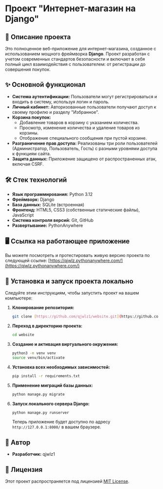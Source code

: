 # Проект "Интернет-магазин на Django"

## 🚀 Описание проекта
Это полноценное веб-приложение для интернет-магазина, созданное с использованием мощного фреймворка **Django**. Проект разработан с учетом современных стандартов безопасности и включает в себя полный цикл взаимодействия с пользователем: от регистрации до совершения покупок.

## ✨ Основной функционал
* **Система аутентификации:** Пользователи могут регистрироваться и входить в систему, используя логин и пароль.
* **Личный кабинет:** Авторизованные пользователи получают доступ к своему профилю и разделу "Избранное".
* **Корзина покупок:**
    * Добавление товаров в корзину с указанием количества.
    * Просмотр, изменение количества и удаление товаров из корзины.
    * Отображение специального сообщения при пустой корзине.
* **Разграничение прав доступа:** Реализованы три роли пользователей (Администратор, Пользователь, Гость) с разными уровнями доступа к функциям сайта.
* **Защита данных:** Приложение защищено от распространенных атак, включая CSRF.

## 🛠️ Стек технологий
* **Язык программирования:** Python 3.12
* **Фреймворк:** Django
* **База данных:** SQLite (встроенная)
* **Фронтенд:** HTML5, CSS3 (собственные статические файлы), JavaScript
* **Система контроля версий:** Git, GitHub
* **Развертывание:** PythonAnywhere

## 🖥️ Ссылка на работающее приложение
Вы можете посмотреть и протестировать живую версию проекта по следующей ссылке:
[https://qjwlz.pythonanywhere.com/](https://qjwlz.pythonanywhere.com/)

## 🔧 Установка и запуск проекта локально
Следуйте этим инструкциям, чтобы запустить проект на вашем компьютере:
1.  **Клонирование репозитория:**
    ```bash
    git clone [https://github.com/qjwlz1/website.git](https://github.com/qjwlz1/website.git)
    ```
2.  **Переход в директорию проекта:**
    ```bash
    cd website
    ```
3.  **Создание и активация виртуального окружения:**
    ```bash
    python3 -m venv venv
    source venv/bin/activate
    ```
4.  **Установка всех необходимых зависимостей:**
    ```bash
    pip install -r requirements.txt
    ```
5.  **Применение миграций базы данных:**
    ```bash
    python manage.py migrate
    ```
6.  **Запуск локального сервера Django:**
    ```bash
    python manage.py runserver
    ```
    Теперь приложение будет доступно по адресу `http://127.0.0.1:8000/` в вашем браузере.

## 👥 Автор
* **Разработчик:** qjwlz1

## 📄 Лицензия
Этот проект распространяется под лицензией [MIT License](https://opensource.org/licenses/MIT).
